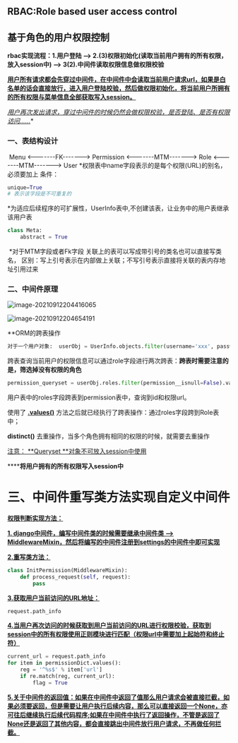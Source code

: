 ## **RBAC:Role based user access control**

## 基于角色的用户权限控制

**rbac实现流程：1.用户登陆 --> 2.(3)权限初始化(读取当前用户拥有的所有权限，放入session中) --> 3(2).中间件读取权限信息做权限校验**

**<u>用户所有请求都会先穿过中间件，在中间件中会读取当前用户请求url，如果是白名单的话会直接放行，进入用户登陆校验，然后做权限初始化，将当前用户所拥有的所有权限与菜单信息全部获取写入session。</u>**

*<u>用户再次发出请求，穿过中间件的时候仍然会做权限校验，是否登陆、是否有权限访问......</u>**

### 一、表结构设计

​    Menu <-------FK-------> Permission <-------MTM-------> Role <-------MTM-------> User
​    *权限表中name字段表示的是每个权限(URL)的别名，必须要加上 条件：

```python
unique=True
# 表示该字段是不可重复的
```

​    *为适应后续程序的可扩展性，UserInfo表中,不创建该表，让业务中的用户表继承该用户表

```python
class Meta:
	abstract = True
```

​    *对于MTM字段或者Fk字段 关联上的表可以写成带引号的类名也可以直接写类名，
​        区别：写上引号表示在内部做上关联；不写引号表示直接将关联的表内存地址引用过来

### 二、中间件原理

![image-20210912204416065](C:\Users\w84u\AppData\Roaming\Typora\typora-user-images\image-20210912204416065.png)

![image-20210912204654191](C:\Users\w84u\AppData\Roaming\Typora\typora-user-images\image-20210912204654191.png)

**ORM的跨表操作

```python
对于一个用户对象:  userObj = UserInfo.objects.filter(username='xxx', password='xxx').first()
```

跨表查询当前用户的权限信息可以通过role字段进行两次跨表：**跨表时需要注意的是，筛选掉没有权限的角色**

```python
permission_queryset = userObj.roles.filter(permission__isnull=False).values(permission__id, permission__url).distinct()
```

用户表中的roles字段跨表到permission表中，查询到id和权限url。

使用了 <u>**.values()**</u> 方法之后就已经执行了跨表操作：通过roles字段跨到Role表中；

**distinct()** 去重操作，当多个角色拥有相同的权限的时候，就需要去重操作

<u>注意：  **Queryset    **对象不可放入session中使用</u>

******将用户拥有的所有权限写入session中**

# 三、中间件重写类方法实现自定义中间件

<u>**权限判断实现方法：**</u>

<u>**1. django中间件，编写中间件类的时候需要继承中间件类 --> MiddlewareMixin，然后将编写的中间件注册到settings的中间件中即可实现**</u>

**<u>2.重写类方法：</u>**

```python
class InitPermission(MiddlewareMixin):
	def process_request(self, request):
		pass
```

**<u>3.获取用户当前访问的URL地址：</u>**

```python
request.path_info
```

**<u>4.当用户再次访问的时候获取到用户当前访问的URL进行权限校验，获取到session中的所有权限使用正则模块进行匹配（权限url中需要加上起始符和终止符）</u>**

```python
current_url = request.path_info
for item in permissionDict.values():
    reg = '^%s$' % item['url']
    if re.match(reg, current_url):
        flag = True
```

**<u>5.关于中间件的返回值：如果在中间件中返回了值那么用户请求会被直接拦截，如果必须要返回，但是需要让用户执行后续内容，那么可以直接返回一个None，亦可往后继续执行后续代码程序;如果在中间件中执行了返回操作，不管是返回了None还是返回了其他内容，都会直接跳出中间件放行用户请求，不再做任何拦截。</u>**

